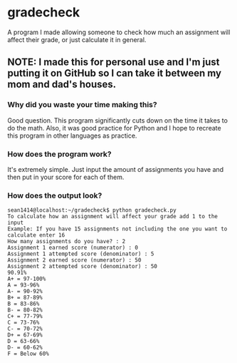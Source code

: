 # gradecheck
A program I made allowing someone to check how much an assignment will affect their grade, or just calculate it in general.

## NOTE: I made this for personal use and I'm just putting it on GitHub so I can take it between my mom and dad's houses. 

### Why did you waste your time making this?
Good question. This program significantly cuts down on the time it takes to do the math. Also, it was good practice for Python and I hope to recreate this program in other languages as practice.

### How does the program work?
It's extremely simple. Just input the amount of assignments you have and then put in your score for each of them.

### How does the output look?
```
sean1414@localhost:~/gradecheck$ python gradecheck.py 
To calculate how an assignment will affect your grade add 1 to the input
Example: If you have 15 assignments not including the one you want to calculate enter 16
How many assignments do you have? : 2
Assignment 1 earned score (numerator) : 0
Assignment 1 attempted score (denominator) : 5
Assignment 2 earned score (numerator) : 50
Assignment 2 attempted score (denominator) : 50
90.91%
A+ = 97-100%
A = 93-96%
A- = 90-92%
B+ = 87-89%
B = 83-86%
B- = 80-82%
C+ = 77-79%
C = 73-76%
C- = 70-72%
D+ = 67-69%
D = 63-66%
D- = 60-62%
F = Below 60%

```
